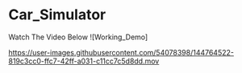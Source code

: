 # Car_Simulator
Watch The Video Below
![Working_Demo]


https://user-images.githubusercontent.com/54078398/144764522-819c3cc0-ffc7-42ff-a031-c11cc7c5d8dd.mov

